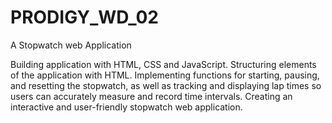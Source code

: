 # PRODIGY_WD_02
A Stopwatch web Application

Building application with HTML, CSS and JavaScript.
Structuring elements of the application with HTML.
Implementing functions for starting, pausing, and resetting the stopwatch, as well as tracking and displaying lap times so users can accurately measure and record time intervals.
Creating an interactive and user-friendly stopwatch web application.
